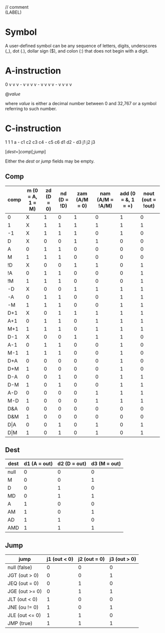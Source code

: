 // comment  
(LABEL)

# Symbol

A user-defined symbol can be any sequence of letters, digits, underscores (_), dot (.), dollar sign ($), and colon (:) that does not begin with a digit.

# A-instruction

0 v v v - v v v v - v v v v - v v v v

@_value_

where _value_ is either a decimal number between 0 and 32,767 or a symbol referring to such number.

# C-instruction

1 1 1 a - c1 c2 c3 c4 - c5 c6 d1 d2 - d3 j1 j2 j3

[_dest_=]_comp_[;_jump_]

Either the _dest_ or _jump_ fields may be empty.

## Comp

| comp | m (0 = A, 1 = M) | zd (D = 0) | nd (D = !D) | zam (A/M = 0) | nam (A/M = !A/M) | add (0 = &, 1 = +) | nout (out = !out) |
|-|-|-|-|-|-|-|-|
| 0 | X | 1 | 0 | 1 | 0 | 1 | 0 |
| 1 | X | 1 | 1 | 1 | 1 | 1 | 1 |
| -1 | X | 1 | 1 | 1 | 0 | 1 | 0 |
| D | X | 0 | 0 | 1 | 1 | 0 | 0 |
| A | 0 | 1 | 1 | 0 | 0 | 0 | 0 |
| M | 1 | 1 | 1 | 0 | 0 | 0 | 0 |
| !D | X | 0 | 0 | 1 | 1 | 0 | 1 |
| !A | 0 | 1 | 1 | 0 | 0 | 0 | 1 |
| !M | 1 | 1 | 1 | 0 | 0 | 0 | 1 |
| -D | X | 0 | 0 | 1 | 1 | 1 | 1 |
| -A | 0 | 1 | 1 | 0 | 0 | 1 | 1 |
| -M | 1 | 1 | 1 | 0 | 0 | 1 | 1 |
| D+1 | X | 0 | 1 | 1 | 1 | 1 | 1 |
| A+1 | 0 | 1 | 1 | 0 | 1 | 1 | 1 |
| M+1 | 1 | 1 | 1 | 0 | 1 | 1 | 1 |
| D-1 | X | 0 | 0 | 1 | 1 | 1 | 0 |
| A-1 | 0 | 1 | 1 | 0 | 0 | 1 | 0 |
| M-1 | 1 | 1 | 1 | 0 | 0 | 1 | 0 |
| D+A | 0 | 0 | 0 | 0 | 0 | 1 | 0 |
| D+M | 1 | 0 | 0 | 0 | 0 | 1 | 0 |
| D-A | 0 | 0 | 1 | 0 | 0 | 1 | 1 |
| D-M | 1 | 0 | 1 | 0 | 0 | 1 | 1 |
| A-D | 0 | 0 | 0 | 0 | 1 | 1 | 1 |
| M-D | 1 | 0 | 0 | 0 | 1 | 1 | 1 |
| D&A | 0 | 0 | 0 | 0 | 0 | 0 | 0 |
| D&M | 1 | 0 | 0 | 0 | 0 | 0 | 0 |
| D\|A | 0 | 0 | 1 | 0 | 1 | 0 | 1 |
| D\|M | 1 | 0 | 1 | 0 | 1 | 0 | 1 |

## Dest

| dest | d1 (A = out) | d2 (D = out) | d3 (M = out) |
|-|-|-|-|
| null | 0 | 0 | 0 |
| M | 0 | 0 | 1 |
| D | 0 | 1 | 0 |
| MD | 0 | 1 | 1 |
| A | 1 | 0 | 0 |
| AM | 1 | 0 | 1 |
| AD | 1 | 1 | 0 |
| AMD | 1 | 1 | 1 |

## Jump

| jump | j1 (out < 0) | j2 (out = 0) | j3 (out > 0) |
|-|-|-|-|
| null (false) | 0 | 0 | 0 |
| JGT (out > 0) | 0 | 0 | 1 |
| JEQ (out = 0) | 0 | 1 | 0 |
| JGE (out >= 0) | 0 | 1 | 1 |
| JLT (out < 0) | 1 | 0 | 0 |
| JNE (ou != 0) | 1 | 0 | 1 |
| JLE (out <= 0) | 1 | 1 | 0 |
| JMP (true) | 1 | 1 | 1 |